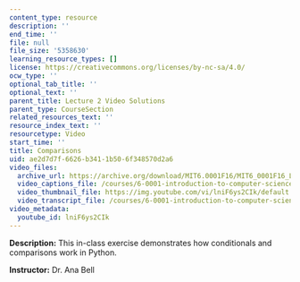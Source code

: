 ```yaml
---
content_type: resource
description: ''
end_time: ''
file: null
file_size: '5358630'
learning_resource_types: []
license: https://creativecommons.org/licenses/by-nc-sa/4.0/
ocw_type: ''
optional_tab_title: ''
optional_text: ''
parent_title: Lecture 2 Video Solutions
parent_type: CourseSection
related_resources_text: ''
resource_index_text: ''
resourcetype: Video
start_time: ''
title: Comparisons
uid: ae2d7d7f-6626-b341-1b50-6f348570d2a6
video_files:
  archive_url: https://archive.org/download/MIT6.0001F16/MIT6_0001F16_Lecture_02_exercise_02_300k.mp4
  video_captions_file: /courses/6-0001-introduction-to-computer-science-and-programming-in-python-fall-2016/c114abbb1126527a8dc5f53fb19643c7_lniF6ys2CIk.vtt
  video_thumbnail_file: https://img.youtube.com/vi/lniF6ys2CIk/default.jpg
  video_transcript_file: /courses/6-0001-introduction-to-computer-science-and-programming-in-python-fall-2016/6b09eb77ff5c62be5450ae89c557a155_lniF6ys2CIk.pdf
video_metadata:
  youtube_id: lniF6ys2CIk
---
```


**Description:** This in-class exercise demonstrates how conditionals and comparisons work in Python.

**Instructor:** Dr. Ana Bell

